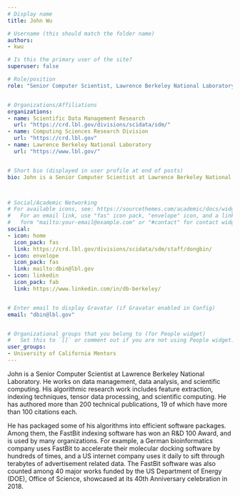 ```yaml
---
# Display name
title: John Wu

# Username (this should match the folder name)
authors:
- kwu

# Is this the primary user of the site?
superuser: false

# Role/position
role: "Senior Computer Scientist, Lawrence Berkeley National Laboratory"


# Organizations/Affiliations
organizations:
- name: Scientific Data Management Research
  url: "https://crd.lbl.gov/divisions/scidata/sdm/"
- name: Computing Sciences Research Division
  url: "https://crd.lbl.gov"
- name: Lawrence Berkeley National Laboratory
  url: "https://www.lbl.gov/"


# Short bio (displayed in user profile at end of posts)
bio: John is a Senior Computer Scientist at Lawrence Berkeley National Laboratory. He works on data management, data analysis, and scientific computing. His algorithmic research work includes feature extraction, indexing techniques, tensor data processing, and scientific computing. 



# Social/Academic Networking
# For available icons, see: https://sourcethemes.com/academic/docs/widgets/#icons
#   For an email link, use "fas" icon pack, "envelope" icon, and a link in the
#   form "mailto:your-email@example.com" or "#contact" for contact widget.
social:
- icon: home
  icon_pack: fas
  link: https://crd.lbl.gov/divisions/scidata/sdm/staff/dongbin/
- icon: envelope
  icon_pack: fas
  link: mailto:dbin@lbl.gov
- icon: linkedin
  icon_pack: fab
  link: https://www.linkedin.com/in/db-berkeley/


# Enter email to display Gravatar (if Gravatar enabled in Config)
email: "dbin@lbl.gov"


# Organizational groups that you belong to (for People widget)
#   Set this to `[]` or comment out if you are not using People widget.
user_groups:
- University of California Mentors
---
```

John is a Senior Computer Scientist at Lawrence Berkeley National Laboratory. He works on data management, data analysis, and scientific computing. His algorithmic research work includes feature extraction, indexing techniques, tensor data processing, and scientific computing.  He has authored more than 200 technical publications, 19 of which have more than 100 citations each.  

He has packaged some of his algorithms into efficient software packages. Among them, the FastBit indexing software has won an R&D 100 Award, and is used by many organizations.  For example, a German bioinformatics company uses FastBit to accelerate their molecular docking software by hundreds of times, and a US internet company uses it daily to sift through terabytes of advertisement related data.  The FastBit software was also counted among 40 major works funded by the US Department of Energy (DOE), Office of Science, showcased at its 40th Anniversary celebration in 2018.
